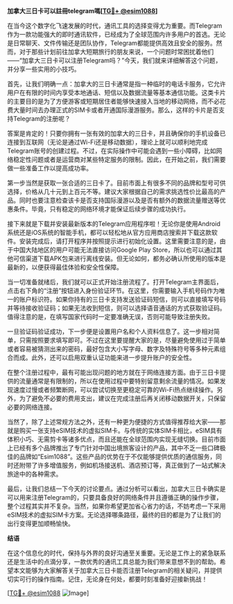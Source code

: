 **加拿大三日卡可以註冊telegram嗎[[TG💪+ @esim1088](https://t.me/s/esim1088)]**

在当今这个数字化飞速发展的时代，通讯工具的选择变得尤为重要。而Telegram作为一款功能强大的即时通讯软件，已经成为了全球范围内许多用户的首选。无论是日常聊天、文件传输还是团队协作，Telegram都能提供高效且安全的服务。然而，对于那些计划前往加拿大短期旅行的朋友来说，一个问题时常困扰着他们——“加拿大三日卡可以注册Telegram吗？”今天，我们就来详细解答这个问题，并分享一些实用的小技巧。

首先，让我们明确一点：加拿大的三日卡通常是指一种临时的电话卡服务，它允许用户在有限的时间内享受本地通话、短信以及数据流量等基本通信功能。这类卡片的主要目的是为了方便游客或短期居住者能够快速接入当地的移动网络，而不必花费大量时间去办理正式的SIM卡或者开通国际漫游服务。那么，这样的卡片是否支持Telegram的注册呢？

答案是肯定的！只要你拥有一张有效的加拿大的三日卡，并且确保你的手机设备已连接到互联网（无论是通过Wi-Fi还是移动数据），理论上就可以顺利地完成Telegram账号的创建过程。不过，在实际操作中可能会遇到一些小障碍，比如网络稳定性问题或者是运营商对某些特定服务的限制。因此，在开始之前，我们需要做一些准备工作以提高成功率。

第一步当然是获取一张合适的三日卡了。目前市面上有很多不同的品牌和型号可供选择，价格从几十元到上百元不等。建议大家根据自己的需求挑选性价比最高的产品。同时也要注意检查该卡是否支持国际漫游以及是否有额外的数据流量赠送等优惠条件。毕竟，只有稳定的网络环境才能保证后续步骤的成功执行。

接下来就是下载并安装最新版本的Telegram应用程序啦！无论你是使用Android系统还是iOS系统的智能手机，都可以轻松地从官方应用商店搜索并下载这款软件。安装完成后，请打开程序并按照提示进行初始化设置。这里需要注意的是，由于中国大陆地区的用户可能无法直接访问Google Play Store，所以也可以通过其他可信渠道下载APK包来进行离线安装。但无论如何，都务必确认所使用的版本是最新的，以便获得最佳体验和安全性保障。

当一切准备就绪后，我们就可以正式开始注册流程了。打开Telegram主界面后，点击右下角的“注册”按钮进入身份验证环节。在这里，你需要输入手机号码作为唯一的账户标识符。如果你持有的三日卡支持发送验证码短信，则可以直接填写号码并等待接收验证码；如果无法收到短信，则可以选择语音通话的方式获取验证码。值得注意的是，在填写国家代码时一定要准确无误，否则可能导致注册失败。

一旦验证码验证成功，下一步便是设置用户名和个人资料信息了。这一步相对简单，只需按照要求填写即可。不过在这里要提醒大家的是，尽量避免使用过于简单或者容易被猜测出来的密码，最好包含大小写字母、数字及特殊符号等多种元素组合而成。此外，还可以启用双重认证功能来进一步提升账户的安全性。

在整个注册过程中，最有可能出现问题的地方就在于网络连接方面。由于三日卡提供的流量通常是有限制的，所以在使用过程中要特别留意剩余流量的情况。如果发现速度过慢或者频繁断网，可以尝试切换至更稳定可靠的Wi-Fi热点继续操作。另外，为了避免不必要的费用支出，建议在完成注册后再关闭移动数据开关，只保留必要的网络连接。

当然了，除了上述常规方法之外，还有一种更为便捷的方式值得推荐给大家——那就是购买一张支持eSIM技术的虚拟SIM卡。与传统的实体SIM卡相比，eSIM具有体积小巧、无需剪卡等诸多优点，而且还能在全球范围内实现无缝切换。目前市面上已经有多个品牌推出了专门针对中国出境旅客设计的产品，其中不乏一些口碑极佳的品牌如“Esim1088”。这些产品的优势在于不仅能够提供优质的通信服务，同时还附带了许多增值服务，例如机场接送机、酒店预订等，真正做到了一站式解决旅途中的各种需求。

最后，让我们总结一下今天的讨论要点。通过分析可以看出，加拿大三日卡确实是可以用来注册Telegram的，只要具备良好的网络条件并且遵循正确的操作步骤，整个过程其实并不复杂。当然，如果你希望更加省心省力的话，不妨考虑一下采用eSIM技术的虚拟SIM卡方案。无论选择哪条路径，最终的目的都是为了让我们的出行变得更加顺畅愉快。

**结语**

在这个信息化的时代，保持与外界的良好沟通至关重要。无论是工作上的紧急联系还是生活中的点滴分享，一款优秀的通讯工具总能为我们带来意想不到的帮助。希望本文能够为大家解答关于加拿大三日卡能否注册Telegram的相关疑问，并提供切实可行的操作指南。记住，无论身在何处，都要时刻准备好迎接新挑战！

[[TG💪+ @esim1088](https://t.me/s/esim1088) ![Image](https://i.postimg.cc/4NQfJmqS/Snipaste-2025-05-13-00-14-12.png)]
